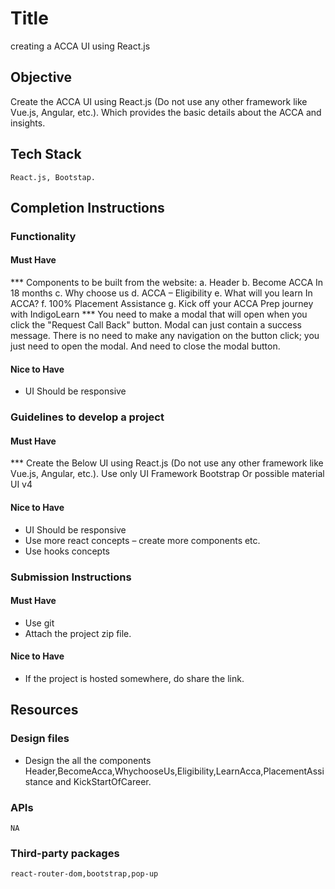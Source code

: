 # Title
  creating a ACCA UI using React.js

## Objective

Create the ACCA UI using React.js (Do not use any other framework like Vue.js, Angular, etc.). Which provides the basic details about the ACCA and insights.

## Tech Stack

    React.js, Bootstap.

## Completion Instructions

### Functionality

#### Must Have

*** Components to be built from the website:
            a. Header
            b. Become ACCA In 18 months
            c. Why choose us
            d. ACCA – Eligibility
            e. What will you learn In ACCA?
            f. 100% Placement Assistance
            g. Kick off your ACCA Prep journey with IndigoLearn
*** You need to make a modal that will open when you click the "Request Call Back" button. Modal can just contain a success message. There is no need to make any navigation on the button click; you just need to open the modal. And need to close the modal button.

#### Nice to Have

* UI Should be responsive


### Guidelines to develop a project

#### Must Have

*** Create the Below UI using React.js (Do not use any other framework like Vue.js, Angular, etc.).
Use only UI Framework Bootstrap Or possible material UI v4


#### Nice to Have

* UI Should be responsive
* Use more react concepts – create more components etc.
* Use hooks concepts


### Submission Instructions

#### Must Have

* Use git
* Attach the project zip file.


#### Nice to Have

* If the project is hosted somewhere, do share the link.

## Resources

### Design files

* Design the all the components Header,BecomeAcca,WhychooseUs,Eligibility,LearnAcca,PlacementAssistance and KickStartOfCareer.

### APIs

    NA

### Third-party packages

    react-router-dom,bootstrap,pop-up
